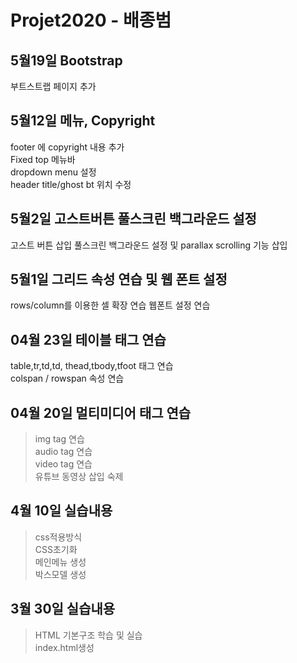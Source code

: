 # Projet2020 - 배종범

## 5월19일 Bootstrap
부트스트랩 페이지 추가<br>
## 5월12일 메뉴, Copyright
footer 에 copyright 내용 추가 <br>
Fixed top 메뉴바 <br>
dropdown menu 설정 <br>
header title/ghost bt 위치 수정 <br>

## 5월2일 고스트버튼 풀스크린 백그라운드 설정
고스트 버튼 삽입
풀스크린 백그라운드 설정 및 parallax scrolling 기능 삽입
## 5월1일 그리드 속성 연습 및 웹 폰트 설정
rows/column를 이용한 셀 확장 연습
웹폰트 설정 연습


## 04월 23일 테이블 태그 연습
table,tr,td,td, thead,tbody,tfoot 태그 연습<br>
colspan / rowspan 속성 연습<br>
## 04월 20일 멀티미디어 태그 연습
>img tag 연습<br>
audio tag 연습<br>
video tag 연습<br>
유튜브 동영상 삽입 숙제<br>
## 4월 10일 실습내용
> css적용방식<br>
CSS초기화<br>
메인메뉴 생성<br>
박스모델 생성
## 3월 30일 실습내용
> HTML 기본구조 학습 및 실습<br>
index.html생성


